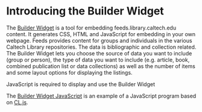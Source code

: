 
# Introducing the Builder Widget

The [Builder Widget](https://feeds.library.caltech.edu/widgets/builder-widget.html) is a tool for embedding feeds.library.caltech.edu
content. It generates CSS, HTML and JavaScript for embedding in your 
own webpage. Feeds provides content for groups and individuals
in the various Caltech Library repositories. The data is bibliographic 
and collection related. The Builder Widget lets you choose the source 
of data you want to include (group or person), the type of data you 
want to include (e.g. article, book, combined publication list or 
data collections) as well as the number of items and some layout options 
for displaying the listings.


<!-- START: Builder Widget -->

<section id="builder-widget" class="widget">
<!-- This is where "the widget" should display -->
</section>

<noscript>JavaScript is required to display and use the Builder Widget</noscript>

<script src="../scripts/CL.js"></script>

<script src="../scripts/CL-BuilderWidget.js"></script>

<script>
(function (document, window) {
    let cl = Object.assign({}, window.CL),
        widget_element = document.getElementById("builder-widget");

    /* NOTE: We want the builder to be hosted
     * where our code is deployed */
    cl.BaseURL = "";
    cl.BuilderWidget(widget_element);
}(document, window));
</script>



<!--   END: Builder Widget -->

The [Builder Widget JavaScript](CL-Builder-Widget.js "link to source code of Builder Widget") is an example of a JavaScript program based on
[CL.js](../scripts/CL.js "link to source code for CL.js").

